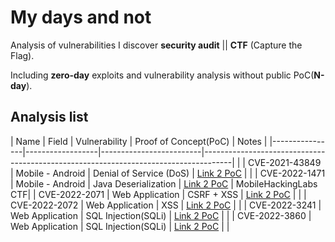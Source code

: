 # My days and not

Analysis of vulnerabilities I discover **security audit** || **CTF** (Capture the Flag).

Including **zero-day** exploits and vulnerability analysis without public PoC(**N-day**).

## Analysis list

| Name           | Field            | Vulnerability           | Proof of Concept(PoC)                                                               | Notes                |
|----------------|------------------|-------------------------|-------------------------------------------------------------------------------------|                      |
| CVE-2021-43849 | Mobile - Android | Denial of Service (DoS) | [Link 2 PoC](/CVE-2021-43849/README.md)                                             |                      |
| CVE-2022-1471  | Mobile - Android | Java Deserialization    | [Link 2 PoC](/CVE-2022-1472/README.md)                                              | MobileHackingLabs CTF|
| CVE-2022-2071  | Web Application  | CSRF + XSS              | [Link 2 PoC](https://wpscan.com/vulnerability/d3653976-9e0a-4f2b-87f7-26b5e7a74b9d) |                      |
| CVE-2022-2072  | Web Application  | XSS                     | [Link 2 PoC](https://wpscan.com/vulnerability/3014540c-21b3-481c-83a1-ce3017151af4) |                      |
| CVE-2022-3241  | Web Application  | SQL Injection(SQLi)     | [Link 2 PoC](https://wpscan.com/vulnerability/a995dd67-43fc-4087-a7f1-5db57f4c828c) |                      |
| CVE-2022-3860  | Web Application  | SQL Injection(SQLi)     | [Link 2 PoC](https://wpscan.com/vulnerability/d99ce21f-fbb6-429c-aa3b-19c4a5eb7557) |                      |

